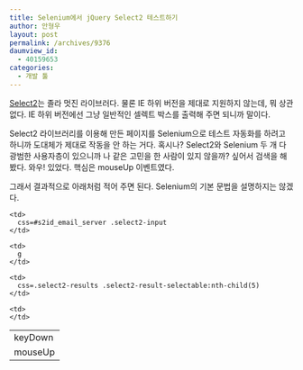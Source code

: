 ```yaml
---
title: Selenium에서 jQuery Select2 테스트하기
author: 안형우
layout: post
permalink: /archives/9376
daumview_id:
  - 40159653
categories:
  - 개발 툴
---
```

[Select2][1]는 졸라 멋진 라이브러다. 물론 IE 하위 버전을 제대로 지원하지 않는데, 뭐 상관 없다. IE 하위 버전에선 그냥 일반적인 셀렉트 박스를 출력해 주면 되니까 말이다.

Select2 라이브러리를 이용해 만든 페이지를 Selenium으로 테스트 자동화를 하려고 하니까 도대체가 제대로 작동을 안 하는 거다. 혹시나? Select2와 Selenium 두 개 다 광범한 사용자층이 있으니까 나 같은 고민을 한 사람이 있지 않을까? 싶어서 검색을 해 봤다. 와우! 있었다. 핵심은 mouseUp 이벤트였다.

그래서 결과적으로 아래처럼 적어 주면 된다. Selenium의 기본 문법을 설명하지는 않겠다.

<table>
  <tr>
    <td>
      keyDown
    </td>
    
    <td>
      css=#s2id_email_server .select2-input
    </td>
    
    <td>
      g
    </td>
  </tr>
  
  <tr>
    <td>
      mouseUp
    </td>
    
    <td>
      css=.select2-results .select2-result-selectable:nth-child(5)
    </td>
    
    <td>
    </td>
  </tr>
</table>

 [1]: http://ivaynberg.github.com/select2/